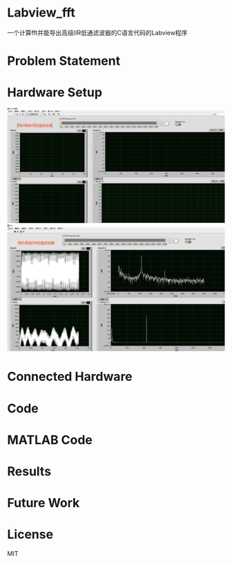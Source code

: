 # Labview_fft
一个计算fft并能导出高级IIR低通滤波器的C语言代码的Labview程序




# Problem Statement


# Hardware Setup
![image](https://raw.githubusercontent.com/ouluz/Labview_fft/master/doc/p1.jpg) 
![image](https://raw.githubusercontent.com/ouluz/Labview_fft/master/doc/p2.jpg) 

# Connected Hardware



# Code

# MATLAB Code

# Results



# Future Work



# License
MIT  


